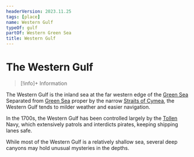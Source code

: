 ```yaml
---
headerVersion: 2023.11.25
tags: [place]
name: Western Gulf
typeOf: gulf
partOf: Western Green Sea
title: Western Gulf
---
```

# The Western Gulf
>[!info]+ Information  
>   
>> 

The Western Gulf is the inland sea at the far western edge of the [Green Sea](<../green-sea.md>) Separated from [Green Sea](<../green-sea.md>) proper by the narrow [Straits of Cymea](<./straits-of-cymea.md>), the Western Gulf tends to milder weather and easier navigation. 

In the 1700s, the Western Gulf has been controlled largely by the [Tollen](<tollen/tollen.md>) Navy, which extensively patrols and interdicts pirates, keeping shipping lanes safe. 

While most of the Western Gulf is a relatively shallow sea, several deep canyons may hold unusual mysteries in the depths. 
